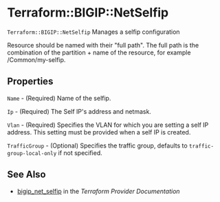 # Terraform::BIGIP::NetSelfip

`Terraform::BIGIP::NetSelfip` Manages a selfip configuration

Resource should be named with their "full path". The full path is the combination of the partition + name of the resource, for example /Common/my-selfip.

## Properties

`Name` - (Required) Name of the selfip.

`Ip` - (Required) The Self IP's address and netmask.

`Vlan` - (Required) Specifies the VLAN for which you are setting a self IP address. This setting must be provided when a self IP is created.

`TrafficGroup` - (Optional) Specifies the traffic group, defaults to `traffic-group-local-only` if not specified.


## See Also

* [bigip_net_selfip](https://www.terraform.io/docs/providers/bigip/r/net_selfip.html) in the _Terraform Provider Documentation_